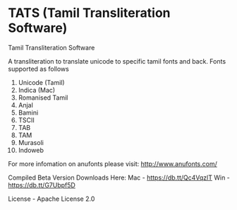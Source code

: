 TATS (Tamil Transliteration Software)
======

Tamil Transliteration Software

A transliteration to translate unicode to specific tamil fonts and back.
Fonts supported as follows

1. Unicode (Tamil)
2. Indica (Mac)
3. Romanised Tamil
4. Anjal
5. Bamini
6. TSCII
7. TAB
8. TAM
9. Murasoli
10. Indoweb

For more infomation on anufonts please visit:
http://www.anufonts.com/

Compiled Beta Version Downloads Here:
Mac - https://db.tt/Qc4VqzlT
Win - https://db.tt/G7Ubpf5D

License - Apache License 2.0
